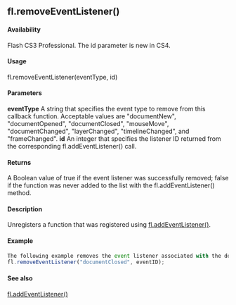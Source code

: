 ## fl.removeEventListener()

#### Availability

Flash CS3 Professional. The id parameter is new in CS4.

#### Usage

fl.removeEventListener(eventType, id)

#### Parameters

**eventType** A string that specifies the event type to remove from this callback function. Acceptable values are "documentNew", "documentOpened", "documentClosed", "mouseMove", "documentChanged", "layerChanged", "timelineChanged", and "frameChanged".
**id** An integer that specifies the listener ID returned from the corresponding fl.addEventListener() call.

#### Returns

A Boolean value of true if the event listener was successfully removed; false if the function was never added to the list with the fl.addEventListener() method.

#### Description

Unregisters a function that was registered using [fl.addEventListener()](#!AdobeDocs/developers-animatesdk-docs/master/flash_object_(fl)/fl1.md).

#### Example

```javascript
The following example removes the event listener associated with the documentClosed event:
fl.removeEventListener("documentClosed", eventID);

```
#### See also

[fl.addEventListener()](#!AdobeDocs/developers-animatesdk-docs/master/flash_object_(fl)/fl1.md)
